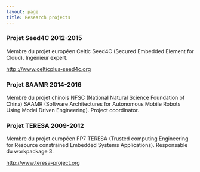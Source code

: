 ```yaml
---
layout: page
title: Research projects
---
```


### Projet Seed4C 2012-2015

Membre du projet européen Celtic Seed4C (Secured Embedded Element for Cloud).
Ingénieur expert.

<a href="http ://www.celticplus-seed4c.org/">http ://www.celticplus-seed4c.org</a>


### Projet SAAMR 2014-2016

 Membre du projet chinois NFSC (National Natural Science Foundation of China) SAAMR (Software Architectures for Autonomous Mobile Robots Using Model Driven Engineering).
Project coordinator.


### Projet TERESA 2009-2012
 Membre du projet européen FP7 TERESA (Trusted computing Engineering<br />
for Resource constrained Embedded Systems Applications).
Responsable du workpackage 3.

<a href="http://www.teresa-project.org">http://www.teresa-project.org</a>
